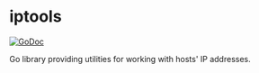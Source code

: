 iptools
=======

[![GoDoc](https://godoc.org/github.com/mailgun/iptools?status.svg)](https://godoc.org/github.com/mailgun/iptools)

Go library providing utilities for working with hosts' IP addresses.
